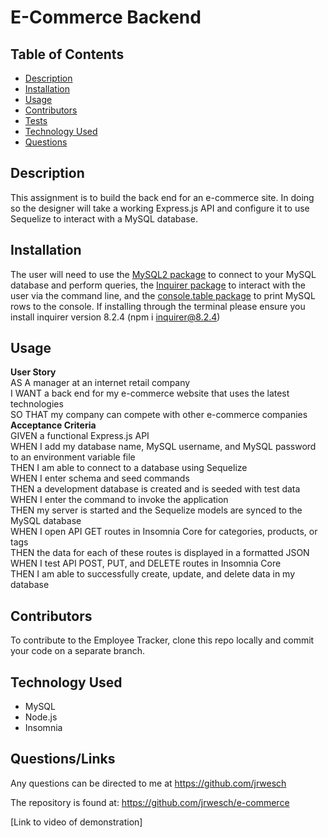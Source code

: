 # E-Commerce Backend

## Table of Contents
- [Description](#description)
- [Installation](#installation)
- [Usage](#usage)
- [Contributors](#contributors)
- [Tests](#tests)
- [Technology Used](#technology-used)
- [Questions](#questions)

## Description
This assignment is to build the back end for an e-commerce site. In doing so the designer will take a working Express.js API and configure it to use Sequelize to interact with a MySQL database.

## Installation

The user will need to use the [MySQL2 package](https://www.npmjs.com/package/mysql2) to connect to your MySQL database and perform queries, the [Inquirer package](https://www.npmjs.com/package/inquirer/v/8.2.4) to interact with the user via the command line, and the [console.table package](https://www.npmjs.com/package/console.table) to print MySQL rows to the console. If installing through the terminal please ensure you install inquirer version 8.2.4 (npm i inquirer@8.2.4)
 
## Usage
**User Story** </br>
AS A manager at an internet retail company</br>
I WANT a back end for my e-commerce website that uses the latest technologies</br>
SO THAT my company can compete with other e-commerce companies</br>
**Acceptance Criteria**</br>
GIVEN a functional Express.js API</br>
WHEN I add my database name, MySQL username, and MySQL password to an environment variable file</br>
THEN I am able to connect to a database using Sequelize</br>
WHEN I enter schema and seed commands</br>
THEN a development database is created and is seeded with test data</br>
WHEN I enter the command to invoke the application</br>
THEN my server is started and the Sequelize models are synced to the MySQL database</br>
WHEN I open API GET routes in Insomnia Core for categories, products, or tags</br>
THEN the data for each of these routes is displayed in a formatted JSON</br>
WHEN I test API POST, PUT, and DELETE routes in Insomnia Core</br>
THEN I am able to successfully create, update, and delete data in my database</br>

## Contributors
To contribute to the Employee Tracker, clone this repo locally and commit your code on a separate branch.
  

## Technology Used
- MySQL
- Node.js
- Insomnia

## Questions/Links
Any questions can be directed to me at https://github.com/jrwesch

The repository is found at: https://github.com/jrwesch/e-commerce
  
[Link to video of demonstration]
